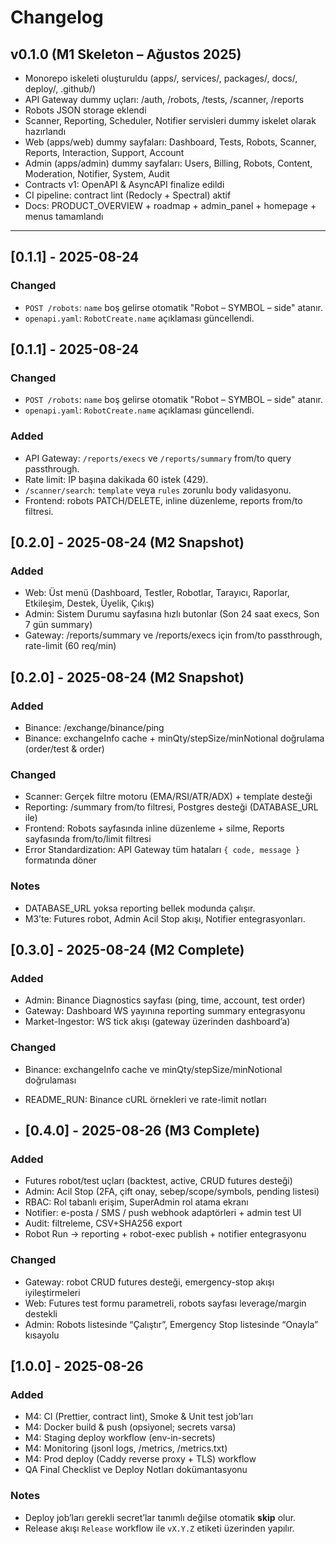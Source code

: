 # Changelog

## v0.1.0 (M1 Skeleton – Ağustos 2025)
- Monorepo iskeleti oluşturuldu (apps/, services/, packages/, docs/, deploy/, .github/)
- API Gateway dummy uçları: /auth, /robots, /tests, /scanner, /reports
- Robots JSON storage eklendi
- Scanner, Reporting, Scheduler, Notifier servisleri dummy iskelet olarak hazırlandı
- Web (apps/web) dummy sayfaları: Dashboard, Tests, Robots, Scanner, Reports, Interaction, Support, Account
- Admin (apps/admin) dummy sayfaları: Users, Billing, Robots, Content, Moderation, Notifier, System, Audit
- Contracts v1: OpenAPI & AsyncAPI finalize edildi
- CI pipeline: contract lint (Redocly + Spectral) aktif
- Docs: PRODUCT_OVERVIEW + roadmap + admin_panel + homepage + menus tamamlandı

---
## [0.1.1] - 2025-08-24
### Changed
- `POST /robots`: `name` boş gelirse otomatik "Robot – SYMBOL – side" atanır.
- `openapi.yaml`: `RobotCreate.name` açıklaması güncellendi.
## [0.1.1] - 2025-08-24
### Changed
- `POST /robots`: `name` boş gelirse otomatik "Robot – SYMBOL – side" atanır.
- `openapi.yaml`: `RobotCreate.name` açıklaması güncellendi.
### Added
- API Gateway: `/reports/execs` ve `/reports/summary` from/to query passthrough.
- Rate limit: IP başına dakikada 60 istek (429).
- `/scanner/search`: `template` veya `rules` zorunlu body validasyonu.
- Frontend: robots PATCH/DELETE, inline düzenleme, reports from/to filtresi.
## [0.2.0] - 2025-08-24 (M2 Snapshot)
### Added
- Web: Üst menü (Dashboard, Testler, Robotlar, Tarayıcı, Raporlar, Etkileşim, Destek, Üyelik, Çıkış)
- Admin: Sistem Durumu sayfasına hızlı butonlar (Son 24 saat execs, Son 7 gün summary)
- Gateway: /reports/summary ve /reports/execs için from/to passthrough, rate-limit (60 req/min)
 ## [0.2.0] - 2025-08-24 (M2 Snapshot)
### Added
- Binance: /exchange/binance/ping
- Binance: exchangeInfo cache + minQty/stepSize/minNotional doğrulama (order/test & order)

### Changed
- Scanner: Gerçek filtre motoru (EMA/RSI/ATR/ADX) + template desteği
- Reporting: /summary from/to filtresi, Postgres desteği (DATABASE_URL ile)
- Frontend: Robots sayfasında inline düzenleme + silme, Reports sayfasında from/to/limit filtresi
- Error Standardization: API Gateway tüm hataları `{ code, message }` formatında döner

### Notes
- DATABASE_URL yoksa reporting bellek modunda çalışır.
- M3’te: Futures robot, Admin Acil Stop akışı, Notifier entegrasyonları.
## [0.3.0] - 2025-08-24 (M2 Complete)
### Added
- Admin: Binance Diagnostics sayfası (ping, time, account, test order)
- Gateway: Dashboard WS yayınına reporting summary entegrasyonu
- Market-Ingestor: WS tick akışı (gateway üzerinden dashboard’a)

### Changed
- Binance: exchangeInfo cache ve minQty/stepSize/minNotional doğrulaması
- README_RUN: Binance cURL örnekleri ve rate-limit notları

- ## [0.4.0] - 2025-08-26 (M3 Complete)
### Added
- Futures robot/test uçları (backtest, active, CRUD futures desteği)
- Admin: Acil Stop (2FA, çift onay, sebep/scope/symbols, pending listesi)
- RBAC: Rol tabanlı erişim, SuperAdmin rol atama ekranı
- Notifier: e-posta / SMS / push webhook adaptörleri + admin test UI
- Audit: filtreleme, CSV+SHA256 export
- Robot Run → reporting + robot-exec publish + notifier entegrasyonu

### Changed
- Gateway: robot CRUD futures desteği, emergency-stop akışı iyileştirmeleri
- Web: Futures test formu parametreli, robots sayfası leverage/margin destekli
- Admin: Robots listesinde “Çalıştır”, Emergency Stop listesinde “Onayla” kısayolu

## [1.0.0] - 2025-08-26
### Added
- M4: CI (Prettier, contract lint), Smoke & Unit test job’ları
- M4: Docker build & push (opsiyonel; secrets varsa)
- M4: Staging deploy workflow (env-in-secrets)
- M4: Monitoring (jsonl logs, /metrics, /metrics.txt)
- M4: Prod deploy (Caddy reverse proxy + TLS) workflow
- QA Final Checklist ve Deploy Notları dokümantasyonu

### Notes
- Deploy job’ları gerekli secret’lar tanımlı değilse otomatik **skip** olur.
- Release akışı `Release` workflow ile `vX.Y.Z` etiketi üzerinden yapılır.
